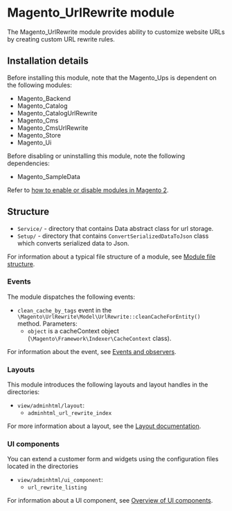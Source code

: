 # Magento_UrlRewrite module

The Magento_UrlRewrite module provides ability to customize website URLs by creating custom URL rewrite rules.

## Installation details

Before installing this module, note that the Magento_Ups is dependent on the following modules:

- Magento_Backend
- Magento_Catalog
- Magento_CatalogUrlRewrite
- Magento_Cms
- Magento_CmsUrlRewrite
- Magento_Store
- Magento_Ui

Before disabling or uninstalling this module, note the following dependencies:

- Magento_SampleData

Refer to [how to enable or disable modules in Magento 2](https://devdocs.magento.com/guides/v2.4/install-gde/install/cli/install-cli-subcommands-enable.html).

## Structure

- `Service/` - directory that contains Data abstract class for url storage.
- `Setup/` - directory that contains `ConvertSerializedDataToJson` class which converts serialized data to Json.

For information about a typical file structure of a module, see [Module file structure](https://devdocs.magento.com/guides/v2.4/extension-dev-guide/build/module-file-structure.html#module-file-structure).

### Events

The module dispatches the following events:

- `clean_cache_by_tags` event in the `\Magento\UrlRewrite\Model\UrlRewrite::cleanCacheForEntity()` method. Parameters:
    - `object` is a cacheContext object (`\Magento\Framework\Indexer\CacheContext` class).

For information about the event, see [Events and observers](https://devdocs.magento.com/guides/v2.4/extension-dev-guide/events-and-observers.html#events).

### Layouts

This module introduces the following layouts and layout handles in the directories:

- `view/adminhtml/layout`:
    - `adminhtml_url_rewrite_index`

For more information about a layout, see the [Layout documentation](https://devdocs.magento.com/guides/v2.4/frontend-dev-guide/layouts/layout-overview.html).

### UI components

You can extend a customer form and widgets using the configuration files located in the directories 

- `view/adminhtml/ui_component`:
    - `url_rewrite_listing`

For information about a UI component, see [Overview of UI components](https://devdocs.magento.com/guides/v2.4/ui_comp_guide/bk-ui_comps.html).
